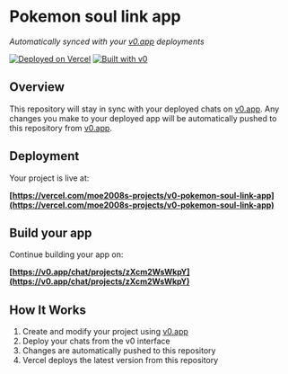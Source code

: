 # Pokemon soul link app

*Automatically synced with your [v0.app](https://v0.app) deployments*

[![Deployed on Vercel](https://img.shields.io/badge/Deployed%20on-Vercel-black?style=for-the-badge&logo=vercel)](https://vercel.com/moe2008s-projects/v0-pokemon-soul-link-app)
[![Built with v0](https://img.shields.io/badge/Built%20with-v0.app-black?style=for-the-badge)](https://v0.app/chat/projects/zXcm2WsWkpY)

## Overview

This repository will stay in sync with your deployed chats on [v0.app](https://v0.app).
Any changes you make to your deployed app will be automatically pushed to this repository from [v0.app](https://v0.app).

## Deployment

Your project is live at:

**[https://vercel.com/moe2008s-projects/v0-pokemon-soul-link-app](https://vercel.com/moe2008s-projects/v0-pokemon-soul-link-app)**

## Build your app

Continue building your app on:

**[https://v0.app/chat/projects/zXcm2WsWkpY](https://v0.app/chat/projects/zXcm2WsWkpY)**

## How It Works

1. Create and modify your project using [v0.app](https://v0.app)
2. Deploy your chats from the v0 interface
3. Changes are automatically pushed to this repository
4. Vercel deploys the latest version from this repository